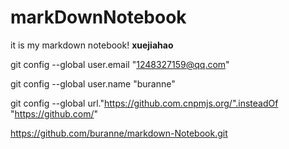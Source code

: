 # markDownNotebook

it is my markdown notebook! **xuejiahao**

git config --global user.email "1248327159@qq.com"

git config --global user.name "buranne"

git config --global url."https://github.com.cnpmjs.org/".insteadOf "https://github.com/"

https://github.com/buranne/markdown-Notebook.git